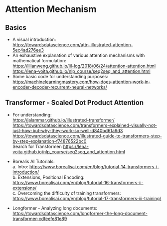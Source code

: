 # Attention Mechanism

## Basics
* A visual introduction:  
https://towardsdatascience.com/attn-illustrated-attention-5ec4ad276ee3
* An exhaustive explanation of various attention mechanisms with mathematical formulation:  
https://lilianweng.github.io/lil-log/2018/06/24/attention-attention.html  
https://lena-voita.github.io/nlp_course/seq2seq_and_attention.html
* Some basic code for understanding purposes:  
https://machinelearningmastery.com/how-does-attention-work-in-encoder-decoder-recurrent-neural-networks/  

## Transformer - Scaled Dot Product Attention
* For understanding:  
https://jalammar.github.io/illustrated-transformer/  
https://towardsdatascience.com/transformers-explained-visually-not-just-how-but-why-they-work-so-well-d840bd61a9d3  
https://towardsdatascience.com/illustrated-guide-to-transformers-step-by-step-explanation-f74876522bc0  
Search for Transformer: https://lena-voita.github.io/nlp_course/seq2seq_and_attention.html

* Borealis AI Tutorials:  
  a. Intro: https://www.borealisai.com/en/blog/tutorial-14-transformers-i-introduction/  
  b. Extensions, Positional Encoding: https://www.borealisai.com/en/blog/tutorial-16-transformers-ii-extensions/  
  c. Overcoming the difficulty of training transformers: https://www.borealisai.com/en/blog/tutorial-17-transformers-iii-training/  

* Longformer - Analyzing long documents: https://towardsdatascience.com/longformer-the-long-document-transformer-cdfeefe81e89
